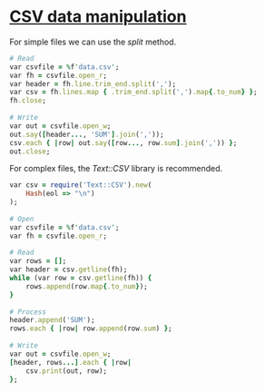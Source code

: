 [1]: http://rosettacode.org/wiki/CSV_data_manipulation

# [CSV data manipulation][1]

For simple files we can use the _split_ method.

```ruby
# Read
var csvfile = %f'data.csv';
var fh = csvfile.open_r;
var header = fh.line.trim_end.split(',');
var csv = fh.lines.map { .trim_end.split(',').map{.to_num} };
fh.close;
 
# Write
var out = csvfile.open_w;
out.say([header..., 'SUM'].join(','));
csv.each { |row| out.say([row..., row.sum].join(',')) };
out.close;
```


For complex files, the _Text::CSV_ library is recommended.

```ruby
var csv = require('Text::CSV').new(
    Hash(eol => "\n")
);
 
# Open
var csvfile = %f'data.csv';
var fh = csvfile.open_r;
 
# Read
var rows = [];
var header = csv.getline(fh);
while (var row = csv.getline(fh)) {
    rows.append(row.map{.to_num});
}
 
# Process
header.append('SUM');
rows.each { |row| row.append(row.sum) };
 
# Write
var out = csvfile.open_w;
[header, rows...].each { |row|
    csv.print(out, row);
};
```
